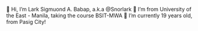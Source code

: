 👋 Hi, I’m Lark Sigmuond A. Babap, a.k.a @Snorlark
👀 I’m from University of the East - Manila, taking the course BSIT-MWA
🌱 I’m currently 19 years old, from Pasig City!

<!---
Snorlark/Snorlark is a ✨ special ✨ repository because its `README.md` (this file) appears on your GitHub profile.
You can click the Preview link to take a look at your changes.
--->
